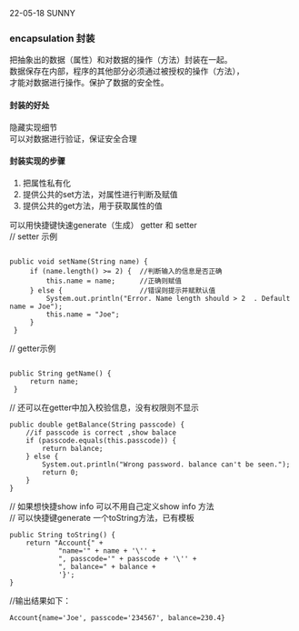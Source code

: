 22-05-18  SUNNY  
### encapsulation 封装  
把抽象出的数据（属性）和对数据的操作（方法）封装在一起。  
数据保存在内部，程序的其他部分必须通过被授权的操作（方法），  
才能对数据进行操作。保护了数据的安全性。  
       
  #### 封装的好处  
  隐藏实现细节  
  可以对数据进行验证，保证安全合理  
    
  #### 封装实现的步骤      
1. 把属性私有化
1. 提供公共的set方法，对属性进行判断及赋值  
1. 提供公共的get方法，用于获取属性的值    

可以用快捷键快速generate（生成） getter 和 setter  
// setter 示例  
```

public void setName(String name) {
     if (name.length() >= 2) {  //判断输入的信息是否正确
         this.name = name;      //正确则赋值
     } else {                   //错误则提示并赋默认值
         System.out.println("Error. Name length should > 2  . Default name = Joe");
         this.name = "Joe";
     }
 }
```  

// getter示例  
~~~

public String getName() {
     return name;
 }
~~~  

// 还可以在getter中加入校验信息，没有权限则不显示  
```
public double getBalance(String passcode) {
    //if passcode is correct ,show balace
    if (passcode.equals(this.passcode)) {
        return balance;
    } else {
        System.out.println("Wrong password. balance can't be seen.");
        return 0;
    }
}
```  
//  如果想快捷show info 可以不用自己定义show info 方法  
//  可以快捷键generate 一个toString方法，已有模板  

```
public String toString() {
    return "Account{" +
            "name='" + name + '\'' +
            ", passcode='" + passcode + '\'' +
            ", balance=" + balance +
            '}';
}
```  

//输出结果如下：  
```
Account{name='Joe', passcode='234567', balance=230.4}
```


 

